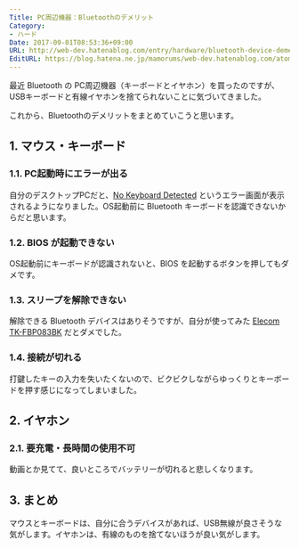 ```yaml
---
Title: PC周辺機器：Bluetoothのデメリット
Category:
- ハード
Date: 2017-09-01T08:53:36+09:00
URL: http://web-dev.hatenablog.com/entry/hardware/bluetooth-device-demerit
EditURL: https://blog.hatena.ne.jp/mamorums/web-dev.hatenablog.com/atom/entry/8599973812293879273
---
```


最近 Bluetooth の PC周辺機器（キーボードとイヤホン）を買ったのですが、USBキーボードと有線イヤホンを捨てられないことに気づいてきました。

これから、Bluetoothのデメリットをまとめていこうと思います。


## 1. マウス・キーボード
### 1.1. PC起動時にエラーが出る
自分のデスクトップPCだと、[No Keyboard Detected](/entry/hardware/keyboard/bluetooth-no-keyboard-detected) というエラー画面が表示されるようになりました。OS起動前に Bluetooth キーボードを認識できないからだと思います。

### 1.2. BIOS が起動できない
OS起動前にキーボードが認識されないと、BIOS を起動するボタンを押してもダメです。

### 1.3. スリープを解除できない
解除できる Bluetooth デバイスはありそうですが、自分が使ってみた [Elecom TK-FBP083BK](/entry/hardware/keyboard/elecom-bluetooth-tkfbp083bk) だとダメでした。

### 1.4. 接続が切れる
打鍵したキーの入力を失いたくないので、ビクビクしながらゆっくりとキーボードを押す感じになってしまいました。


## 2. イヤホン
### 2.1. 要充電・長時間の使用不可
動画とか見てて、良いところでバッテリーが切れると悲しくなります。


## 3. まとめ
マウスとキーボードは、自分に合うデバイスがあれば、USB無線が良さそうな気がします。イヤホンは、有線のものを捨てないほうが良い気がします。
